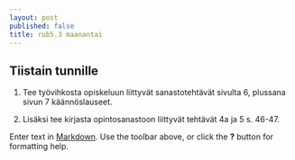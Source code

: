 ```yaml
---
layout: post
published: false
title: rub5.3 maanantai
---
```

## Tiistain tunnille

1. Tee työvihkosta opiskeluun liittyvät sanastotehtävät sivulta 6, plussana sivun 7 käännöslauseet.

2. Lisäksi tee kirjasta opintosanastoon liittyvät tehtävät 4a ja 5 s. 46-47.

Enter text in [Markdown](http://daringfireball.net/projects/markdown/). Use the toolbar above, or click the **?** button for formatting help.
